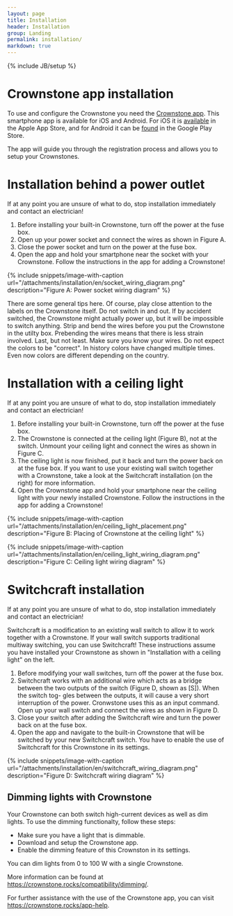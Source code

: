 ```yaml
---
layout: page
title: Installation
header: Installation
group: Landing
permalink: installation/
markdown: true
---
```

{% include JB/setup %}

# Crownstone app installation

To use and configure the Crownstone you need the [Crownstone app](https://crownstone.rocks/app/). 
This smartphone app is available for iOS and Android.
For iOS it is [available](https://apps.apple.com/us/app/crownstone/id1136616106) in the Apple App Store, and for 
Android it can be [found](https://play.google.com/store/apps/details?id=rocks.crownstone.consumerapp) in the Google Play Store.

The app will guide you through the registration process and allows you to setup your Crownstones.

# Installation behind a power outlet

If at any point you are unsure of what to do, stop installation immediately and contact an electrician!

1. Before installing your built-in Crownstone, turn off the power at the fuse box. 
2. Open up your power socket and connect the wires as shown in Figure A.
3. Close the power socket and turn on the power at the fuse box.
4. Open the app and hold your smartphone near the socket with your Crownstone. Follow the instructions in the app for adding a Crownstone!

{% include snippets/image-with-caption url="/attachments/installation/en/socket_wiring_diagram.png" description="Figure A: Power socket wiring diagram" %}

There are some general tips here. Of course, play close attention to the labels on the Crownstone itself. Do not switch
in and out. If by accident switched, the Crownstone might actually power up, but it will be impossible to switch anything.
Strip and bend the wires before you put the Crownstone in the utilty box. Prebending the wires means that there is less
strain involved. Last, but not least. Make sure you know your wires. Do not expect the colors to be "correct". In
history colors have changed multiple times. Even now colors are different depending on the country.

# Installation with a ceiling light

If at any point you are unsure of what to do, stop installation immediately and contact an electrician!

1. Before installing your built-in Crownstone, turn off the power at the fuse box. 
2. The Crownstone is connected at the ceiling light (Figure B), not at the switch. Unmount your ceiling light and connect the 
wires as shown in Figure C.
3. The ceiling light is now finished, put it back and turn the power back on at
the fuse box. If you want to use your existing wall switch together with a
Crownstone, take a look at the Switchcraft installation (on the right) for more
information.
4. Open the Crownstone app and hold your smartphone near the ceiling light
with your newly installed Crownstone. Follow the instructions in the app for
adding a Crownstone!

{% include snippets/image-with-caption url="/attachments/installation/en/ceiling_light_placement.png" description="Figure B: Placing of Crownstone at the ceiling light" %}

{% include snippets/image-with-caption url="/attachments/installation/en/ceiling_light_wiring_diagram.png" description="Figure C: Ceiling light wiring diagram" %}

# Switchcraft installation

If at any point you are unsure of what to do, stop installation immediately and contact an electrician!

Switchcraft is a modification to an existing wall switch to allow it to work
together with a Crownstone. If your wall switch supports traditional multiway
switching, you can use Switchcraft!
These instructions assume you have installed your Crownstone as shown in
"Installation with a ceiling light" on the left.


1. Before modifying your wall switches, turn off the power at the fuse box.
2. Switchcraft works with an additional wire which acts as a bridge between the
two outputs of the switch (Figure D, shown as [S]). When the switch tog-
gles between the outputs, it will cause a very short interruption of the power.
Cronwstone uses this as an input command.
Open up your wall switch and connect the wires as shown in Figure D.
3. Close your switch after adding the Switchcraft wire and turn the power back
on at the fuse box.
4. Open the app and navigate to the built-in Crownstone that will be switched
by your new Switchcraft switch. You have to enable the use of Switchcraft for
this Crownstone in its settings.

{% include snippets/image-with-caption url="/attachments/installation/en/switchcraft_wiring_diagram.png" description="Figure D: Switchcraft wiring diagram" %}

## Dimming lights with Crownstone

Your Crownstone can both switch high-current devices as well as dim lights. To
use the dimming functionalty, follow these steps:

* Make sure you have a light that is dimmable.
* Download and setup the Crownstone app.
* Enable the dimming feature of this Crownston in its settings.

You can dim lights from 0 to 100 W with a single Crownstone.

More information can be found at <https://crownstone.rocks/compatibility/dimming/>.

For further assistance with the use of the Crownstone app, you can visit <https://crownstone.rocks/app-help>.

